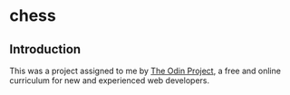 # chess

## Introduction
This was a project assigned to me by [The Odin Project](https://www.theodinproject.com/paths/full-stack-ruby-on-rails/courses/ruby/lessons/ruby-final-project), a free and online curriculum for new and experienced web developers.